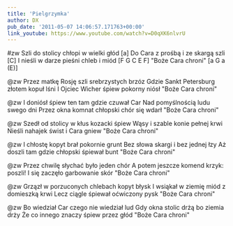 ```yaml
---
title: 'Pielgrzymka'
author: DX
pub_date: '2011-05-07 14:06:57.171763+00:00'
link_youtube: https://www.youtube.com/watch?v=D0qXK6nlvrU
---
```


#zw
Szli do stolicy chłopi w wielki głód [a]
Do Cara z prośbą i ze skargą szli [C]
I nieśli w darze pieśni chleb i miód [F G C E F]
"Boże Cara chroni" [a G a (E)]

@zw
Przez matkę Rosję szli srebrzystych brzóz
Gdzie Sankt Petersburg złotem kopuł lśni
I Ojciec Wicher śpiew pokorny niósł
"Boże Cara chroni"

@zw
I doniósł śpiew ten tam gdzie czuwał Car
Nad pomyślnością ludu swego dni
Przez okna komnat chłopski chór się wdarł
"Boże Cara chroni"

@zw
Szedł od stolicy w kłus kozacki śpiew
Wąsy i szable konie pełnej krwi
Nieśli nahajek świst i Cara gniew
"Boże Cara chroni"

@zw
I chłostę kopyt brał pokornie grunt
Bez słowa skargi i bez jednej łzy
Aż doszli tam gdzie chłopski śpiewał bunt
"Boże Cara chroni"

@zw
Przez chwilę słychać było jeden chór
A potem jeszcze komend krzyk: poszli!
I się zaczęło garbowanie skór
"Boże Cara chroni"

@zw
Grzązł w porzuconych chlebach kopyt błysk
I wsiąkał w ziemię miód z domieszką krwi
Lecz ciągle śpiewał oćwiczony pysk
"Boże Cara chroni"

@zw
Bo wiedział Car czego nie wiedział lud
Gdy okna stolic drżą bo ziemia drży
Że co innego znaczy śpiew przez głód
"Boże Cara chroni"